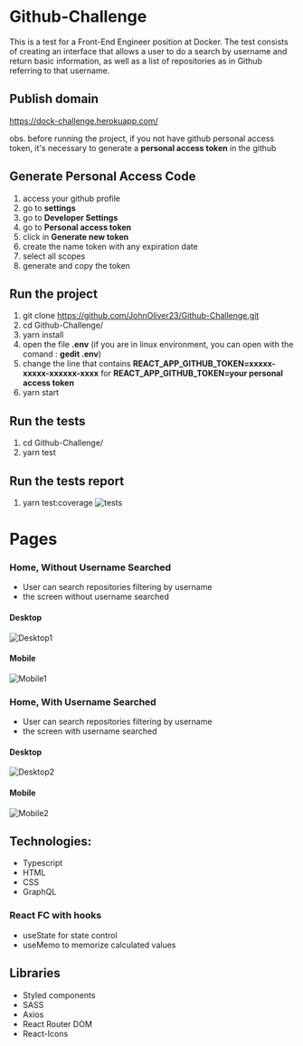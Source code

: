 # Github-Challenge

This is a test for a Front-End Engineer position at Docker. The test consists of creating an interface that allows a user to do a search by username and return basic information, as well as a list of repositories as in Github referring to that username.

## Publish domain
https://dock-challenge.herokuapp.com/

obs. before running the project, if you not have github personal access token,  it's necessary to generate a **personal access token** in the github

## Generate Personal Access Code
1. access your github profile
2. go to **settings**
3. go to **Developer Settings**
4. go to **Personal access token**
5. click in **Generate new token**
6. create the name token with any expiration date
7. select all scopes
8. generate and copy the token

## Run the project
1. git clone https://github.com/JohnOliver23/Github-Challenge.git
2. cd Github-Challenge/
3. yarn install
4. open the file **.env** (if you are in linux environment, you can open with the comand : **gedit .env**)
5. change the line that contains **REACT_APP_GITHUB_TOKEN=xxxxx-xxxxx-xxxxxx-xxxx** for **REACT_APP_GITHUB_TOKEN=your personal access token**
7. yarn start

## Run the tests
1. cd Github-Challenge/
2. yarn test

## Run the tests report
1. yarn test:coverage
![tests](https://github.com/JohnOliver23/Github-Challenge/blob/main/images/tests.png?raw=true)


# Pages
### Home, Without Username Searched 

- User can search repositories filtering by username
- the screen without username searched


#### Desktop
![Desktop1](https://github.com/JohnOliver23/Github-Challenge/blob/main/images/desktop1.png?raw=true)

#### Mobile
![Mobile1](https://github.com/JohnOliver23/Github-Challenge/blob/main/images/mobile1.png?raw=true)

### Home, With Username Searched 

- User can search repositories filtering by username
- the screen with username searched

#### Desktop
![Desktop2](https://github.com/JohnOliver23/Github-Challenge/blob/main/images/desktop2.png?raw=true)

#### Mobile
![Mobile2](https://github.com/JohnOliver23/Github-Challenge/blob/main/images/mobile2.png?raw=true)


## Technologies:
- Typescript
- HTML
- CSS
- GraphQL

### React FC with hooks
- useState  for state control
- useMemo to memorize calculated values

## Libraries
- Styled components
- SASS
- Axios
- React Router DOM
- React-Icons


